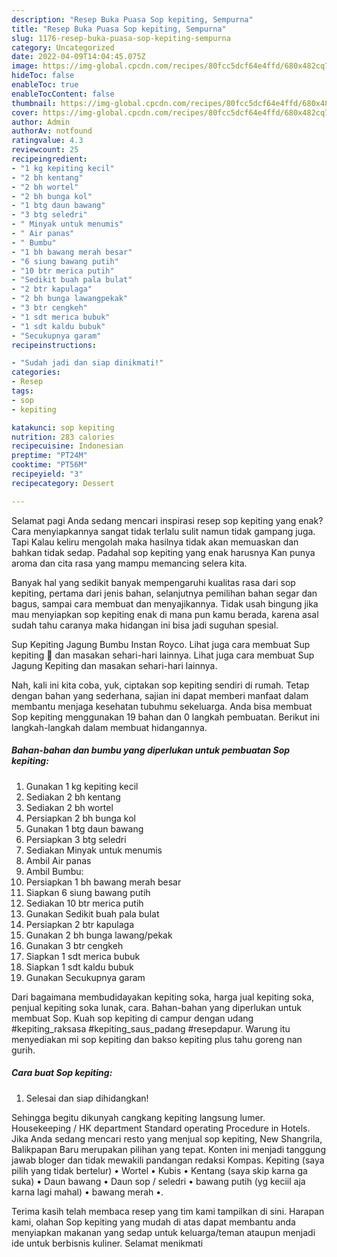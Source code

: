 ```yaml
---
description: "Resep Buka Puasa Sop kepiting, Sempurna"
title: "Resep Buka Puasa Sop kepiting, Sempurna"
slug: 1176-resep-buka-puasa-sop-kepiting-sempurna
category: Uncategorized
date: 2022-04-09T14:04:45.075Z
image: https://img-global.cpcdn.com/recipes/80fcc5dcf64e4ffd/680x482cq70/sop-kepiting-foto-resep-utama.jpg
hideToc: false
enableToc: true
enableTocContent: false
thumbnail: https://img-global.cpcdn.com/recipes/80fcc5dcf64e4ffd/680x482cq70/sop-kepiting-foto-resep-utama.jpg
cover: https://img-global.cpcdn.com/recipes/80fcc5dcf64e4ffd/680x482cq70/sop-kepiting-foto-resep-utama.jpg
author: Admin
authorAv: notfound
ratingvalue: 4.3
reviewcount: 25
recipeingredient:
- "1 kg kepiting kecil"
- "2 bh kentang"
- "2 bh wortel"
- "2 bh bunga kol"
- "1 btg daun bawang"
- "3 btg seledri"
- " Minyak untuk menumis"
- " Air panas"
- " Bumbu"
- "1 bh bawang merah besar"
- "6 siung bawang putih"
- "10 btr merica putih"
- "Sedikit buah pala bulat"
- "2 btr kapulaga"
- "2 bh bunga lawangpekak"
- "3 btr cengkeh"
- "1 sdt merica bubuk"
- "1 sdt kaldu bubuk"
- "Secukupnya garam"
recipeinstructions:

- "Sudah jadi dan siap dinikmati!"
categories:
- Resep
tags:
- sop
- kepiting

katakunci: sop kepiting 
nutrition: 283 calories
recipecuisine: Indonesian
preptime: "PT24M"
cooktime: "PT56M"
recipeyield: "3"
recipecategory: Dessert

---
```



Selamat pagi Anda sedang mencari inspirasi resep sop kepiting yang enak? Cara menyiapkannya sangat tidak terlalu sulit namun tidak gampang juga. Tapi Kalau keliru mengolah maka hasilnya tidak akan memuaskan dan bahkan tidak sedap. Padahal sop kepiting yang enak harusnya Kan punya aroma dan cita rasa yang mampu memancing selera kita.


Banyak hal yang sedikit banyak mempengaruhi kualitas rasa dari sop kepiting, pertama dari jenis bahan, selanjutnya pemilihan bahan segar dan bagus, sampai cara membuat dan menyajikannya. Tidak usah bingung jika mau menyiapkan sop kepiting enak di mana pun kamu berada, karena asal sudah tahu caranya maka hidangan ini bisa jadi suguhan spesial.

Sup Kepiting Jagung Bumbu Instan Royco. Lihat juga cara membuat Sup kepiting 🦀 dan masakan sehari-hari lainnya. Lihat juga cara membuat Sup Jagung Kepiting dan masakan sehari-hari lainnya.


Nah, kali ini kita coba, yuk, ciptakan sop kepiting sendiri di rumah. Tetap dengan bahan yang sederhana, sajian ini dapat memberi manfaat dalam membantu menjaga kesehatan tubuhmu sekeluarga. Anda bisa membuat Sop kepiting menggunakan 19 bahan dan 0 langkah pembuatan. Berikut ini langkah-langkah dalam membuat hidangannya.

<!--inarticleads1-->

##### Bahan-bahan dan bumbu yang diperlukan untuk pembuatan Sop kepiting:

1. Gunakan 1 kg kepiting kecil
1. Sediakan 2 bh kentang
1. Sediakan 2 bh wortel
1. Persiapkan 2 bh bunga kol
1. Gunakan 1 btg daun bawang
1. Persiapkan 3 btg seledri
1. Sediakan  Minyak untuk menumis
1. Ambil  Air panas
1. Ambil  Bumbu:
1. Persiapkan 1 bh bawang merah besar
1. Siapkan 6 siung bawang putih
1. Sediakan 10 btr merica putih
1. Gunakan Sedikit buah pala bulat
1. Persiapkan 2 btr kapulaga
1. Gunakan 2 bh bunga lawang/pekak
1. Gunakan 3 btr cengkeh
1. Siapkan 1 sdt merica bubuk
1. Siapkan 1 sdt kaldu bubuk
1. Gunakan Secukupnya garam


Dari bagaimana membudidayakan kepiting soka, harga jual kepiting soka, penjual kepiting soka lunak, cara. Bahan-bahan yang diperlukan untuk membuat Sop. Kuah sop kepiting di campur dengan udang #kepiting_raksasa #kepiting_saus_padang #resepdapur. Warung itu menyediakan mi sop kepiting dan bakso kepiting plus tahu goreng nan gurih. 

<!--inarticleads2-->

##### Cara buat Sop kepiting:


1. Selesai dan siap dihidangkan!

Sehingga begitu dikunyah cangkang kepiting langsung lumer. Housekeeping / HK department Standard operating Procedure in Hotels. Jika Anda sedang mencari resto yang menjual sop kepiting, New Shangrila, Balikpapan Baru merupakan pilihan yang tepat. Konten ini menjadi tanggung jawab bloger dan tidak mewakili pandangan redaksi Kompas. Kepiting (saya pilih yang tidak bertelur) • Wortel • Kubis • Kentang (saya skip karna ga suka) • Daun bawang • Daun sop / seledri • bawang putih (yg keciil aja karna lagi mahal) • bawang merah •. 

Terima kasih telah membaca resep yang tim kami tampilkan di sini. Harapan kami, olahan Sop kepiting yang mudah di atas dapat membantu anda menyiapkan makanan yang sedap untuk keluarga/teman ataupun menjadi ide untuk berbisnis kuliner. Selamat menikmati
